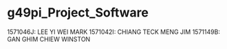# g49pi_Project_Software
1571046J:  LEE YI WEI MARK
1571042I:  CHIANG TECK MENG JIM
1571149B: GAN GHIM CHIEW WINSTON 
